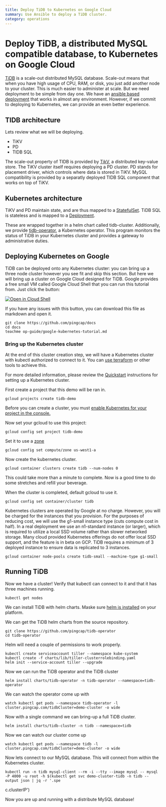 ```yaml
---
title: Deploy TiDB to Kubernetes on Google Cloud
summary: Use Ansible to deploy a TiDB cluster.
category: operations
---
```


# Deploy TiDB, a distributed MySQL compatible database, to Kubernetes on Google Cloud

[TiDB](www.pingcap.com) is a scale-out distributed MySQL database.
Scale-out means that when you have high usage of CPU, RAM, or disk, you just add another node to your cluster.
This is much easier to administer at scale. But we need deployment to be simple from day one. We have an [ansible based deployment]() that works in almost any environment. However, if we commit to deploying to Kubernetes, we can provide an even better experience.


## TIDB architecture

Lets review what we will be deploying.

* TiKV
* PD
* TIDB SQL

The scale-out property of TIDB is provided by [TikV](), a distributed key-value store.
The TiKV cluster itself requires deploying a PD cluster. PD stands for placement driver, which controls where data is stored in TiKV.
MySQL compatibility is provided by a separatly deployed TIDB SQL component that works on top of TiKV.


## Kubernetes architecture

TiKV and PD maintain state, and are thus mapped to a [StatefulSet]().
TiDB SQL is stateless and is mapped to a [Deployment]().

These are wrapped together in a helm chart called tidb-cluster.
Additionally, we provide [tidb-operator](), a Kubernetes operator. This program monitors the status of TiDB in your Kubernetes cluster and provides a gateway to administrative duties.


## Deploying Kubernetes on Google

TiDB can be deployed onto any Kubernetes cluster: you can bring up a three node cluster however you see fit and skip this section. But here we will bring up a cluster on Google Cloud designed for TiDB.
Google provides a free small VM called Google Cloud Shell that you can run this tutorial from.
Just click the button:

[![Open in Cloud Shell](https://gstatic.com/cloudssh/images/open-btn.png)](https://console.cloud.google.com/cloudshell/open?git_repo=https://github.com/pingcap/docs)
<!--
[![Open in Cloud Shell](https://gstatic.com/cloudssh/images/open-btn.png)](https://console.cloud.google.com/cloudshell/open?git_repo=https://github.com/pingcap/docs&tutorial=op-guide/google-kubernetes-tutorial.md)
-->

If you have any issues with this button, you can download this file as markdown and open it.

	git clone https://github.com/pingcap/docs
	cd docs
	teachme op-guide/google-kubernetes-tutorial.md


### Bring up the Kubernetes cluster 

At the end of this cluster creation step, we will have a Kubernetes cluster with kubectl authorized to connect to it.
You can [use terraform]() or other tools to achieve this.

For more detailed information, please review the [Quickstart](https://cloud.google.com/kubernetes-engine/docs/quickstart) instructions for setting up a Kubernetes cluster.

First create a project that this demo will be ran in.

	gcloud projects create tidb-demo

Before you can create a cluster, you must [enable Kubernetes for your project in the console.](https://console.cloud.google.com/projectselector/kubernetes?_ga=2.78459869.-833158988.1529036412)

Now set your gcloud to use this project:

	gcloud config set project tidb-demo

Set it to use a [zone](https://cloud.google.com/compute/docs/regions-zones/)

	gcloud config set compute/zone us-west1-a

Now create the kubernetes cluster.

	gcloud container clusters create tidb --num-nodes 0

This could take more than a minute to complete. Now is a good time to do some stretches and refill your beverage.

When the cluster is completed, default gcloud to use it.

	gcloud config set container/cluster tidb

Kubernetes clusters are operated by Google at no charge.
However, you will be charged for the instances that you provision.
For the purposes of reducing cost, we will use the g1-small instance type (cuts compute cost in half).
In a real deployment we use an n1-standard instance (or larger), which is required to utilize a local SSD volume rather than slower networked storage.
Many cloud provided Kubernetes offerings do not offer local SSD support, and the feature is in beta on GCP.
TiDB requires a minimum of 3 deployed instance to ensure data is replicated to 3 instances.

	gcloud container node-pools create tidb-small --machine-type g1-small


## Running TiDB

Now we have a cluster! Verify that kubectl can connect to it and that it has three machines running.

	kubectl get nodes

We can install TiDB with helm charts. Maske sure [helm is installed](https://github.com/helm/helm#install) on your platform.

We can get the TiDB helm charts from the source repository.

	git clone https://github.com/pingcap/tidb-operator
	cd tidb-operator

Helm will need a couple of permissions to work properly.

	kubectl create serviceaccount tiller --namespace kube-system
	kubectl create -f charts/lib/tiller-clusterrolebinding.yaml
	helm init --service-account tiller --upgrade

Now we can run the TiDB operator and the TiDB cluster

	helm install charts/tidb-operator -n tidb-operator --namespace=tidb-operator

We can watch the operator come up with

	watch kubectl get pods --namespace tidb-operator -l cluster.pingcap.com/tidbCluster=demo-cluster -o wide

Now with a single command we can bring-up a full TiDB cluster.

	helm install charts/tidb-cluster -n tidb --namespace=tidb

Now we can watch our cluster come up

	watch kubectl get pods --namespace tidb -l cluster.pingcap.com/tidbCluster=demo-cluster -o wide

Now lets connect to our MySQL database. This will connect from within the Kubernetes cluster.

	kubectl run -n tidb mysql-client --rm -i --tty --image mysql -- mysql -P 4000 -u root -h $(kubectl get svc demo-cluster-tidb -n tidb --output json | jq -r '.spe
c.clusterIP')

Now you are up and running with a distribute MySQL database!